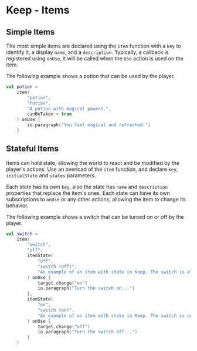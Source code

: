 # Keep - Items

## Simple Items

The most simple items are declared using the `item` function with a `key` to identify it, a display `name`, and a `description`. Typically, a callback is registered using `onUse`, it will be called when the `Use` action is used on the item.

The following example shows a potion that can be used by the player.

```kotlin
val potion =
    item(
        "potion",
        "Potion",
        "A potion with magical powers.",
        canBeTaken = true
    ) onUse {
        io.paragraph("You feel magical and refreshed.")
    }
```

## Stateful Items

Items can hold state, allowing the world to react and be modified by the player's actions. Use an overload of the `item` function, and declare `key`, `initialState` and `states` parameters.

Each state has its own `key`, also the state has `name` and `description` properties that replace the item's ones.  Each state can have its own subscriptions to `onUse` or any other actions, allowing the item to change its behavior.

The following example shows a switch that can be turned on or off by the player.

```kotlin
val switch =
    item(
        "switch",
        "off",
        itemState(
            "off",
            "switch (off)",
            "An example of an item with state in Keep. The switch is off."
        ) onUse {
            target.change("on")
            io.paragraph("Turn the switch on...")
        },
        itemState(
            "on",
            "switch (on)",
            "An example of an item with state in Keep. The switch is on."
        ) onUse {
            target.change("off")
            io.paragraph("Turn the switch off...")
        }
    )
```
